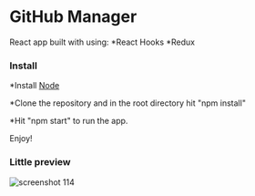 # GitHub Manager
React app built with using:
*React Hooks
*Redux

### Install
*Install [Node](https://nodejs.org/en/download/)

*Clone the repository and in the root directory hit "npm install"

*Hit "npm start" to run the app.

Enjoy!

### Little preview
![screenshot 114](https://user-images.githubusercontent.com/42438024/47269426-b7600c00-d55d-11e8-82bb-6a95089436be.png)


